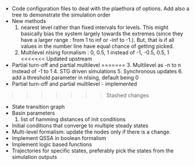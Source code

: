 - Code configuration files to deal with the plaethora of options. Add also a tree to demonstrate the simulation order
- New methods
    1. nearest level rather than fixed intervals for levels. This might basically bias the system largely towards the extremes (since they have a larger range : from 1 to inf or -inf to -1.). But, that is if all values in the number line have equal chance of getting picked. 
    2. Multilevel nIsing formalism : 0, 0.5, 1 instead of -1, -0.5, 0.5, 1
<<<<<<< Updated upstream
- Partial turn-off and partial multilevel
=======
    3. Multilevel as -n to n instead of -1 to 1
    4. STG driven simulations
    5. Synchronous updates
    6. add a threshold parameter in nIsing, default being 0
- Partial turn-off and partial multilevel -  implemented
>>>>>>> Stashed changes
- State transition graph
- Basin parameters
    1. list of hamming distances of init conditions
- Initial conditions that converge to multiple steady states
- Multi-level formalism: update the nodes only if there is a change.
- Implement QSSA in boolean formalism
- Implement logic based functions
- Trajectories for specific states, preferably pick the states from the simulation outputs
